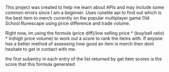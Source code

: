 This project was created to help me learn about APIs and may include some common errors since I am a beginner.
Uses runelite api to find out which is the best item to merch currently on the popular multiplayer game Old School Runescape using price difference and trade volume.

Right now, im using the formula (price diff)/low selling price * (buy/sell ratio) * ln(high price volume) to work out a score to rank the items with.
If anyone has a better method of assessing how good an item is merch then dont hesitate to get in contact with me.


the first subentry in each entry of the list returned by get item scores is the score that this formula generated

